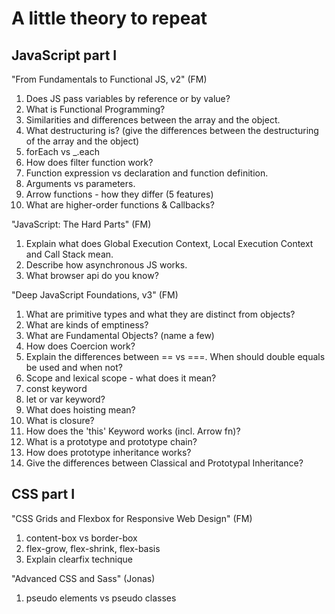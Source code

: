 # A little theory to repeat

## JavaScript part I

"From Fundamentals to Functional JS, v2" (FM)

1. Does JS pass variables by reference or by value?
2. What is Functional Programming?
3. Similarities and differences between the array and the object.
4. What destructuring is? (give the differences between the destructuring of the array and the object)
5. forEach vs \_.each
6. How does filter function work?
7. Function expression vs declaration and function definition.
8. Arguments vs parameters.
9. Arrow functions - how they differ (5 features)
10. What are higher-order functions & Callbacks?

"JavaScript: The Hard Parts" (FM)

1. Explain what does Global Execution Context, Local Execution Context and Call Stack mean.
2. Describe how asynchronous JS works.
3. What browser api do you know?

"Deep JavaScript Foundations, v3" (FM)

1. What are primitive types and what they are distinct from objects?
2. What are kinds of emptiness?
3. What are Fundamental Objects? (name a few)
4. How does Coercion work?
5. Explain the differences between == vs ===. When should double equals be used and when not?
6. Scope and lexical scope - what does it mean?
7. const keyword
8. let or var keyword?
9. What does hoisting mean?
10. What is closure?
11. How does the 'this' Keyword works (incl. Arrow fn)?
12. What is a prototype and prototype chain?
13. How does prototype inheritance works?
14. Give the differences between Classical and Prototypal Inheritance?

## CSS part I

"CSS Grids and Flexbox for Responsive Web Design" (FM)

1. content-box vs border-box
2. flex-grow, flex-shrink, flex-basis
3. Explain clearfix technique

"Advanced CSS and Sass" (Jonas)

1. pseudo elements vs pseudo classes
